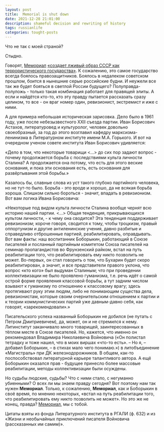 ```yaml
---
layout: post
title:  Memorial is shut down
date: 2021-12-28 21:01:00
description: shameful decision and rewriting of history
tags: russianlife
categories: tought-posts
---
```

Что не так с моей страной?

Стыдно.

Говорят, [Мемориал](https://www.memo.ru/ru-ru/) [«создает лживый образ СССР как террористического государства»](https://meduza.io/feature/2021/12/28/s-novym-godom-s-novoy-likvidatsiey?fbclid=IwAR3lkI9AneQVIjugIJgHL1W8vbvuUUWMtEGY2QYou9o3rL8UsSWU2lxoRrY). К сожалению, это самое государство всегда боялось правозащитников. Боялось в недалеком советском прошлом, боится в нынешние серые российские будни. И неужели все так же будет бояться в светлой России будущего? Полуправда-полуложь - только такая комбинация работает для правящей элиты. А если и найдётся кто-то, кто эту правду пытается рассказать сразу целиком, то все - он враг номер один, ревизионист, экстремист и иже с ними. 

А для примера небольшая историческая зарисовка. Дело было в 1961 году, уже после небезызвестного XXII съезда партии. Иван Борисович Астахов, литературовед и культуролог, человек довольно своеобразный, за год до этого возглавил кафедру марксизма-ленинизма в Литературном институте имени М.А. Горького. И вот на очередном ученом совете института Иван Борисович удивляется:

«Дело в том, что некоторые товарищи <…> до сих пор задают вопрос - почему продолжается борьба с последствиями культа личности Сталина? А продолжается она потому, что есть для этого веские основания, и пока эти основания есть, есть основания для развёртывания этой борьбы.»

Казалось бы, славные слова из уст такого глубоко партийного человека, но не тут-то было. Борьба - это вроде и хорошо, да не всякая борьба хороша. Слишком сильно бороться - значит, впадать в ревизионизм. Вот вам логика Ивана Борисовича:

«Некоторые под видом культа личности Сталина вообще чернят всю историю нашей партии. <…> Общая тенденция, прикрывающихся культом личности, - к чему она сводится? Эта тенденция поддерживает ревизионизм; короче говоря, сводится к тому, чтобы троцкизм, правый оппортунизм и другие антиленинские учения, давно разбитые и справедливо отброшенные партией, реабилитировать, оправдывать. Вот вам факты: наш воспитанник Боборыкин, работающий в Союзе писателей и посланный партийным комитетом Союза писателей на семинар пропагандистов во Фрунзенский райком, встал на путь реабилитации того, что реабилитировать ему никто позволить не может. Во-первых, он стал говорить о том, что Бухарин будет скоро реабилитирован, а значит, и все представители правого уклона, что вопрос «кто кого» был выдуман Сталиным; что при проведении коллективизации не было проявлено гуманизма, т.е. речь идёт о самой острой форме проявления классовой борьбы, а тут задним числом взывают к гуманизму по отношению к классовому врагу; здесь протягивают руку этим людям, либо не понимающим существа дела, ревизионистам, которые своим очернительским отношением к партии и к теории коммунистических партий уже давным-давно себя, как говорят, «зарекомендовали».»

Писательского успеха названный Боборыкин не добился (не путать с Петром Дмитриевичем), да, может, он и не стремился к нему. Литинститут заканчивало много товарищей, заинтересованных в тёплом месте в Союзе писателей. Но, кажется, что именно он рекомендовал Владимира Николаевича Войновича («Он полистал тетрадку и тоже нашел, что в моих виршах «что-то есть». – Но я, – добавил Боборыкин, – в стихах мало чего понимаю.») в литобъединение «Магистраль» при ДК железнодорожников. В общем, как-то поспособствовал литературной карьере талантливого автора. А ещё Боборыкин оказался прав - будущее принесло более массовые реабилитации, методы коллективизации были осуждены.

Но судьбы людские, судьбы? Что с ними стало, с негуманно убиенными? О всех ли мы знаем правду сегодня? Вот поэтому нам так нужен **Мемориал**. Только, к сожалению, **Мемориал**, как и Боборыкин в своё время, по мнению некоторых, «встал на путь реабилитации того, что реабилитировать ему никто позволить не может». Но это же не конец, правда? [Мемориал](https://www.memo.ru/ru-ru/), мы с тобой. 

Цитаты взяты из фонда Литературного института в РГАЛИ (ф. 632) и из «Жизни и необычайных приключений писателя Войновича (рассказанных им самим)».

